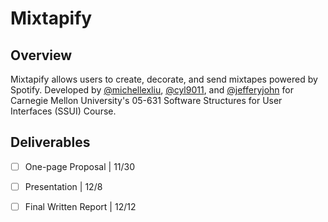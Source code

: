# Mixtapify

## Overview

Mixtapify allows users to create, decorate, and send mixtapes powered by Spotify. Developed by [@michellexliu](https://github.com/michellexliu), [@cyl9011](https://github.com/cyl9011), and [@jefferyjohn](https://github.com/jefferyjohn) for Carnegie Mellon University's 05-631 Software Structures for User Interfaces (SSUI) Course.

## Deliverables

- [ ] One-page Proposal | 11/30

- [ ] Presentation | 12/8

- [ ] Final Written Report | 12/12
